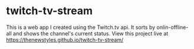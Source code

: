 # twitch-tv-stream

This is a web app I created using the Twitch.tv api. It sorts by onlin-offline-all and shows the channel's current status. View this project live at https://thenewstyles.github.io/twitch-tv-stream/
